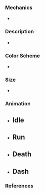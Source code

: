 ### Mechanics
- 
### Description
- 
### Color Scheme
- 
### Size
- 
### Animation
- Idle
	- 
- Run
	- 
- Death
	- 
- Dash
	- 
### References
